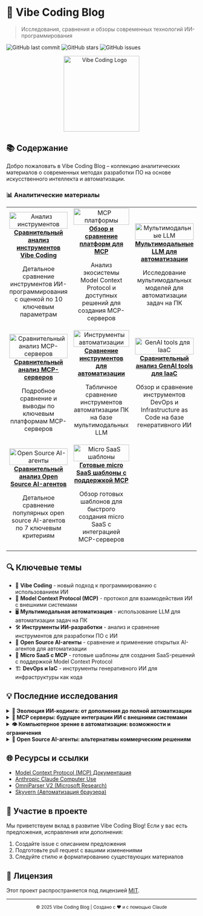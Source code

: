# 🌟 Vibe Coding Blog

> Исследования, сравнения и обзоры современных технологий ИИ-программирования

![GitHub last commit](https://img.shields.io/github/last-commit/dzhechko/vibe-coding-blog?style=flat-square)
![GitHub stars](https://img.shields.io/github/stars/dzhechko/vibe-coding-blog?style=flat-square)
![GitHub issues](https://img.shields.io/github/issues/dzhechko/vibe-coding-blog?style=flat-square)

<p align="center">
  <img src="https://i.imghippo.com/files/RUX1469tMc.jpg" alt="Vibe Coding Logo" width="200" />
</p>

## 📚 Содержание

Добро пожаловать в Vibe Coding Blog – коллекцию аналитических материалов о современных методах разработки ПО на основе искусственного интеллекта и автоматизации.

### 📊 Аналитические материалы

<div align="center">
  <table>
    <tr>
      <td width="33%" align="center">
        <a href="Сравнительный%20анализ%20инструментов%20Vibe%20Coding.md">
          <img src="https://github.com/dzhechko/vibe-coding-blog/assets/yourname/vibe-tools-analysis.png" width="100%" alt="Анализ инструментов">
          <br />
          <b>Сравнительный анализ инструментов Vibe Coding</b>
        </a>
        <p>Детальное сравнение инструментов ИИ-программирования с оценкой по 10 ключевым параметрам</p>
      </td>
      <td width="33%" align="center">
        <a href="Обзор%20и%20сравнение%20платформ%20для%20MCP.md">
          <img src="https://github.com/dzhechko/vibe-coding-blog/assets/yourname/mcp-platforms.png" width="100%" alt="MCP платформы">
          <br />
          <b>Обзор и сравнение платформ для MCP</b>
        </a>
        <p>Анализ экосистемы Model Context Protocol и доступных решений для создания MCP-серверов</p>
      </td>
      <td width="33%" align="center">
        <a href="Мультимодальные%20LLM%20для%20автоматизации.md">
          <img src="https://github.com/dzhechko/vibe-coding-blog/assets/yourname/multimodal-llm.png" width="100%" alt="Мультимодальные LLM">
          <br />
          <b>Мультимодальные LLM для автоматизации</b>
        </a>
        <p>Исследование мультимодальных моделей для автоматизации задач на ПК</p>
      </td>
    </tr>
    <tr>
      <td width="33%" align="center">
        <a href="Сравнительный анализ MCP-серверов.md">
          <img src="https://github.com/dzhechko/vibe-coding-blog/assets/yourname/mcp-comparison.png" width="100%" alt="Сравнительный анализ MCP-серверов">
          <br />
          <b>Сравнительный анализ MCP-серверов</b>
        </a>
        <p>Подробное сравнение и выводы по ключевым платформам MCP-серверов</p>
      </td>
      <td width="33%" align="center">
        <a href="Сравнение%20инструментов%20для%20автоматизац.md">
          <img src="https://github.com/dzhechko/vibe-coding-blog/assets/yourname/automation-tools.png" width="100%" alt="Инструменты автоматизации">
          <br />
          <b>Сравнение инструментов для автоматизации</b>
        </a>
        <p>Табличное сравнение инструментов автоматизации ПК на базе мультимодальных LLM</p>
      </td>
      <td width="33%" align="center">
        <a href="Сравнительный%20анализ%20GenAI%20tools%20для%20IaaC.md">
          <img src="https://github.com/dzhechko/vibe-coding-blog/assets/yourname/genai-iaac-tools.png" width="100%" alt="GenAI tools для IaaC">
          <br />
          <b>Сравнительный анализ GenAI tools для IaaC</b>
        </a>
        <p>Обзор и сравнение инструментов DevOps и Infrastructure as Code на базе генеративного ИИ</p>
      </td>
    </tr>
    <tr>
      <td width="33%" align="center">
        <a href="Сравнительный%20анализ%20Open%20Source%20AI-агентов.md">
          <img src="https://github.com/dzhechko/vibe-coding-blog/assets/yourname/opensource-ai-agents.png" width="100%" alt="Open Source AI-агенты">
          <br />
          <b>Сравнительный анализ Open Source AI-агентов</b>
        </a>
        <p>Детальное сравнение популярных open source AI-агентов по 7 ключевым критериям</p>
      </td>
      <td width="33%" align="center">
        <a href="Готовые%20micro%20SaaS%20шаблоны%20с%20поддержкой%20MCP%20серверов.md">
          <img src="https://github.com/dzhechko/vibe-coding-blog/assets/yourname/micro-saas-templates.png" width="100%" alt="Micro SaaS шаблоны">
          <br />
          <b>Готовые micro SaaS шаблоны с поддержкой MCP</b>
        </a>
        <p>Обзор готовых шаблонов для быстрого создания micro SaaS с интеграцией MCP-серверов</p>
      </td>
      <td width="33%" align="center"></td>
    </tr>
  </table>
</div>

## 🔍 Ключевые темы

- 🤖 **Vibe Coding** - новый подход к программированию с использованием ИИ
- 🔄 **Model Context Protocol (MCP)** - протокол для взаимодействия ИИ с внешними системами
- 🖥️ **Мультимодальная автоматизация** - использование LLM для автоматизации задач на ПК
- 🛠️ **Инструменты ИИ-разработки** - анализ и сравнение инструментов для разработки ПО с ИИ
- 🤖 **Open Source AI-агенты** - сравнение и применение открытых AI-агентов для автоматизации
- 💼 **Micro SaaS с MCP** - готовые шаблоны для создания SaaS-решений с поддержкой Model Context Protocol
- 🏗️ **DevOps и IaC** - инструменты генеративного ИИ для инфраструктуры как кода

## 💡 Последние исследования

<details>
<summary><b>🚀 Эволюция ИИ-кодинга: от дополнения до полной автоматизации</b></summary>
<br>
Исследуем, как инструменты Vibe Coding развивались от простых сниппетов кода до полностью автономной разработки. От инлайн-подсказок до генеративного программирования с нулевым или минимальным вмешательством человека.
</details>

<details>
<summary><b>🔗 MCP серверы: будущее интеграции ИИ с внешними системами</b></summary>
<br>
Анализ того, как Model Context Protocol меняет способ взаимодействия ИИ с внешними данными и сервисами, создавая новую экосистему инструментов и возможностей для разработчиков.
</details>

<details>
<summary><b>👁️ Компьютерное зрение в автоматизации: возможности и ограничения</b></summary>
<br>
Разбор возможностей мультимодальных моделей, способных "видеть" и взаимодействовать с интерфейсами, и как это меняет подход к автоматизации задач на компьютере.
</details>

<details>
<summary><b>🤖 Open Source AI-агенты: альтернативы коммерческим решениям</b></summary>
<br>
Исследование открытых AI-агентов как доступной альтернативы коммерческим решениям, их архитектуры, возможностей и областей применения для разных задач автоматизации.
</details>

## 🌐 Ресурсы и ссылки

- [Model Context Protocol (MCP) Документация](https://github.com/anthropics/anthropic-cookbook/tree/main/mcp)
- [Anthropic Claude Computer Use](https://www.anthropic.com/news/3-5-models-and-computer-use)
- [OmniParser V2 (Microsoft Research)](https://www.microsoft.com/en-us/research/articles/omniparser-v2-turning-any-llm-into-a-computer-use-agent/)
- [Skyvern (Автоматизация браузера)](https://github.com/Skyvern-AI/skyvern)

## 👥 Участие в проекте

Мы приветствуем вклад в развитие Vibe Coding Blog! Если у вас есть предложения, исправления или дополнения:

1. Создайте issue с описанием предложения
2. Подготовьте pull request с вашими изменениями
3. Следуйте стилю и форматированию существующих материалов

## 📄 Лицензия

Этот проект распространяется под лицензией [MIT](LICENSE).

---

<p align="center">
  <sub>© 2025 Vibe Coding Blog | Создано с ♥️ и с помощью Claude</sub>
</p> 